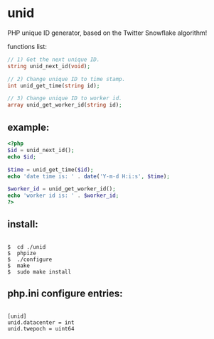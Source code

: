 # unid
PHP unique ID generator, based on the Twitter Snowflake algorithm!

functions list:<br />

```php
// 1) Get the next unique ID.
string unid_next_id(void);

// 2) Change unique ID to time stamp.
int unid_get_time(string id);

// 3) Change unique ID to worker id.
array unid_get_worker_id(string id);
```

example:
--------
```php
<?php
$id = unid_next_id();
echo $id;

$time = unid_get_time($id);
echo 'date time is: ' . date('Y-m-d H:i:s', $time);

$worker_id = unid_get_worker_id();
echo 'worker id is: ' . $worker_id;
?>
```


install:
--------
<pre><code>
$  cd ./unid
$  phpize
$  ./configure
$  make
$  sudo make install
</code></pre>


php.ini configure entries:
--------------------------
<pre><code>
[unid]
unid.datacenter = int
unid.twepoch = uint64
</code></pre>
